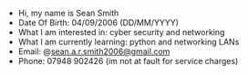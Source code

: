 - Hi, my name is Sean Smith
- Date Of Birth: 04/09/2006 (DD/MM/YYYY)
- What I am interested in: cyber security and networking
- What I am currently learning: python and networking LANs
- Email: @sean.a.r.smith2006@gmail.com
- Phone: 07948 902426 (im not at fault for service charges)

